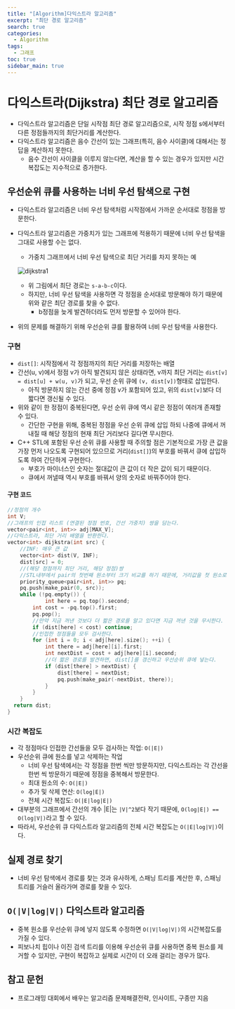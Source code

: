 ```yaml
---
title: "[Algorithm]다익스트라 알고리즘"
excerpt: "최단 경로 알고리즘"
search: true
categories:
  - Algorithm
tags:
  - 그래프
toc: true
sidebar_main: true
---
```


# 다익스트라(Dijkstra) 최단 경로 알고리즘
- 다익스트라 알고리즘은 단일 시작점 최단 경로 알고리즘으로, 시작 정점 s에서부터 다른 정점들까지의 최단거리를 계산한다.
- 다익스트라 알고리즘은 음수 간선이 있는 그래프(특히, 음수 사이클)에 대해서는 정답을 계산하지 못한다.
  - 음수 간선이 사이클을 이루지 않는다면, 계산을 할 수 있는 경우가 있지만 시간복잡도는 지수적으로 증가한다.

## 우선순위 큐를 사용하는 너비 우선 탐색으로 구현
- 다익스트라 알고리즘은 너비 우선 탐색처럼 시작점에서 가까운 순서대로 정점을 방문한다.
- 다익스트라 알고리즘은 가중치가 있는 그래프에 적용하기 때문에 너비 우선 탐색을 그대로 사용할 수는 없다.
  - 가중치 그래프에서 너비 우선 탐색으로 최단 거리를 차지 못하는 예

  ![dijkstra1](https://user-images.githubusercontent.com/34755287/46916074-76617800-cff0-11e8-897f-47bcb7a8e3d3.JPG)

  - 위 그림에서 최단 경로는 ```s-a-b-c```이다.
  - 하지만, 너비 우선 탐색을 사용하면 각 정점을 순서대로 방문해야 하기 때문에 위와 같은 최단 경로를 찾을 수 없다.
    - b정점을 늦게 발견하더라도 먼저 방문할 수 있어야 한다.
- 위의 문제를 해결하기 위해 우선순위 큐를 활용하여 너비 우선 탐색을 사용한다.

### 구현
- ```dist[]```: 시작점에서 각 정점까지의 최단 거리를 저장하는 배열
- 간선(u, v)에서 정점 v가 아직 발견되지 않은 상태라면, v까지 최단 거리는 ```dist[v] = dist[u] + w(u, v)```가 되고, 우선 순위 큐에 ```(v, dist[v])```형태로 삽입한다.
  - 아직 방문하지 않는 간선 중에 정점 v가 포함되어 있고, 위의 ```dist[v]```보다 더 짧다면 갱신될 수 있다.
- 위와 같이 한 정점이 중복된다면, 우선 순위 큐에 역시 같은 정점이 여러개 존재할 수 있다.
  - 간단한 구현을 위해, 중복된 정점을 우선 순위 큐에 삽입 하되 나중에 큐에서 꺼내질 때 해당 정점의 현재 최단 거리보다 길다면 무시한다.
- C++ STL에 포함된 우선 순위 큐를 사용할 때 주의할 점은 기본적으로 가장 큰 값을 가장 먼저 나오도록 구현되어 있으므로 거리(```dist[]```)의 부호를 바꿔서 큐에 삽입하도록 하여 간단하게 구현한다.
  - 부호가 마이너스인 숫자는 절대값이 큰 값이 더 작은 값이 되기 때문이다.
  - 큐에서 꺼낼때 역시 부호를 바꿔서 양의 숫자로 바꿔주어야 한다.

#### 구현 코드

```cpp
//정점의 개수
int V;
//그래프의 인접 리스트 (연결된 정점 번호, 간선 가중치) 쌍을 담는다.
vector<pair<int, int>> adj[MAX_V];
//다익스트라, 최단 거리 배열을 반환한다.
vector<int> dijkstra(int src) {
	//INF: 매우 큰 값
	vector<int> dist(V, INF);
	dist[src] = 0;
	//(해당 정점까지 최단 거리, 해당 정점)쌍
  	//STL내부에서 pair의 첫번째 원소부터 크기 비교를 하기 때문에, 거리값을 첫 원소로 해야 한다.
	priority_queue<pair<int, int>> pq;
	pq.push(make_pair(0, src));
	while (!pq.empty()) {
    		int here = pq.top().second;
		int cost = -pq.top().first;
		pq.pop();
		//만약 지금 꺼낸 것보다 더 짧은 경로를 알고 있다면 지금 꺼낸 것을 무시한다.
		if (dist[here] < cost) continue;
		//인접한 정점들을 모두 검사한다.
		for (int i = 0; i < adj[here].size(); ++i) {
			int there = adj[here][i].first;
			int nextDist = cost + adj[here][i].second;
			//더 짧은 경로를 발견하면, dist[]를 갱신하고 우선순위 큐에 넣는다.
			if (dist[there] > nextDist) {
				dist[there] = nextDist;
				pq.push(make_pair(-nextDist, there));
			}
		}
	}
  return dist;
}
```

### 시간 복잡도
- 각 정점마다 인접한 간선들을 모두 검사하는 작업: ```O(|E|)```
- 우선순위 큐에 원소를 넣고 삭제하는 작업
  - 너비 우선 탐색에서는 각 정점을 한번 씩만 방문하지만, 다익스트라는 각 간선을 한번 씩 방문하기 때문에 정점을 중복해서 방문한다.
  - 최대 원소의 수: ```O(|E|)```
  - 추가 및 삭제 연산: ```O(log|E|)```
  - 전체 시간 복잡도: ```O(|E|log|E|)```
- 대부분의 그래프에서 간선의 개수 |E|는 ```|V|^2```보다 작기 때문에, ```O(log|E|) == O(log|V|)```라고 할 수 있다.
- 따라서, 우선순위 큐 다익스트라 알고리즘의 전체 시간 복잡도는 ```O(|E|log|V|)```이다.

## 실제 경로 찾기
- 너비 우선 탐색에서 경로를 찾는 것과 유사하게, 스패닝 트리를 계산한 후, 스패닝 트리를 거슬러 올라가며 경로를 찾을 수 있다.

## ```O(|V|log|V|)``` 다익스트라 알고리즘
- 중복 원소를 우선순위 큐에 넣지 않도록 수정하면 ```O(|V|log|V|)```의 시간복잡도를 가질 수 있다.
- 피보나치 힙이나 이진 검색 트리를 이용해 우선순위 큐를 사용하면 중복 원소를 제거할 수 있지만, 구현이 복잡하고 실제로 시간이 더 오래 걸리는 경우가 많다.

## 참고 문헌
- 프로그래밍 대회에서 배우는 알고리즘 문제해결전략, 인사이트, 구종만 지음
